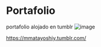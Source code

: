 # Portafolio

portafolio alojado en tumblr
![image](https://user-images.githubusercontent.com/7389985/118996743-1ffe0800-b956-11eb-9b47-46084bd79f92.png)

https://mmatayoshiy.tumblr.com/
